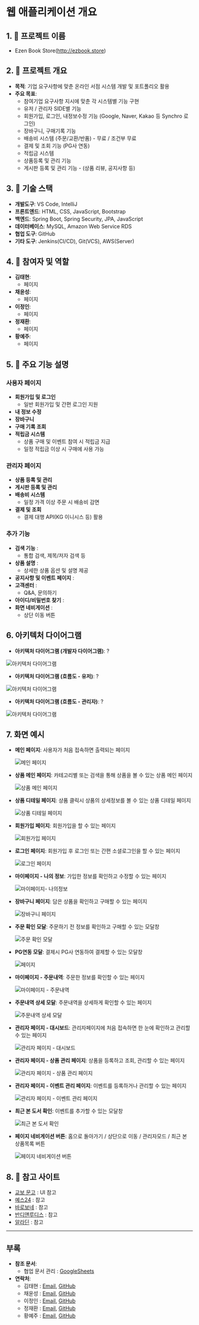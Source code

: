 # 웹 애플리케이션 개요

## 1. 🚀 프로젝트 이름

- Ezen Book Store(<http://ezbook.store>)

## 2. 📖 프로젝트 개요

- **목적**: 기업 요구사항에 맞춘 온라인 서점 시스템 개발 및 포트폴리오 활용
- **주요 목표**:
  - 참여기업 요구사항 지시에 맞춘 각 시스템별 기능 구현
  - 유저 / 관리자 SIDE별 기능
  - 회원가입, 로그인, 내정보수정 기능
  (Google, Naver, Kakao 등 Synchro 로그인)
  - 장바구니, 구매기록 기능
  - 배송비 시스템 (주문/교환/반품) - 무료 / 조건부 무료
  - 결제 및 조회 기능 (PG사 연동)
  - 적립금 시스템
  - 상품등록 및 관리 기능
  - 게시판 등록 및 관리 기능 - (상품 리뷰, 공지사항 등)

## 3. 🔧 기술 스택

- **개발도구**: VS Code, IntelliJ
- **프론트엔드**: HTML, CSS, JavaScript, Bootstrap
- **백엔드**: Spring Boot, Spring Security, JPA, JavaScript
- **데이터베이스**: MySQL, Amazon Web Service RDS
- **협업 도구**: GitHub
- **기타 도구**: Jenkins(CI/CD), Git(VCS), AWS(Server)

## 4. 👥 참여자 및 역할

- **김태현**:
  - 페이지
- **채윤성**:
  - 페이지
- **이정인**:
  - 페이지
- **정재환**:
  - 페이지
- **황예주**:
  - 페이지

## 5. 📜 주요 기능 설명

### 사용자 페이지

- **회원가입 및 로그인**
  - 일반 회원가입 및 간편 로그인 지원
- **내 정보 수정**
- **장바구니**
- **구매 기록 조회**
- **적립금 시스템**
  - 상품 구매 및 이벤트 참여 시 적립금 지급
  - 일정 적립금 이상 시 구매에 사용 가능

### 관리자 페이지

- **상품 등록 및 관리**
- **게시판 등록 및 관리**
- **배송비 시스템**
  - 일정 가격 이상 주문 시 배송비 감면
- **결제 및 조회**
  - 결제 대행 API(KG 이니시스 등) 활용

### 추가 기능

- **검색 기능** :
  - 통합 검색, 제목/저자 검색 등
- **상품 설명** :
  - 상세한 상품 옵션 및 설명 제공
- **공지사항 및 이벤트 페이지** :
- **고객센터** :
  - Q&A, 문의하기
- **아이디/비밀번호 찾기** :
- **화면 네비게이션** :
  - 상단 이동 버튼

## 6. 아키텍처 다이어그램

- **아키텍처 다이어그램 (개발자 다이어그램)**: ?

![아키텍처 다이어그램](./read.me.image/00architecturediagram.png)

- **아키텍처 다이어그램 (흐름도 - 유저)**: ?

![아키텍처 다이어그램](./read.me.image/01architecturediagram.png)

- **아키텍처 다이어그램 (흐름도 - 관리자)**: ?

![아키텍처 다이어그램](./read.me.image/02architecturediagram.png)

## 7. 화면 예시

- **메인 페이지**: 사용자가 처음 접속하면 출력되는 페이지

  ![메인 페이지](./read.me.image/00main.PNG)

- **상품 메인 페이지**: 카테고리별 또는 검색을 통해 상품을 볼 수 있는 상품 메인 페이지

  ![상품 메인 페이지](./read.me.image/01bookproduct.PNG)

- **상품 디테일 페이지**: 상품 클릭시 상품의 상세정보를 볼 수 있는 상품 디테일 페이지

  ![상품 디테일 페이지](./read.me.image/01bookdetail.png)

- **회원가입 페이지**: 회원가입을 할 수 있는 페이지

  ![회원가입 페이지](./read.me.image/02signup.png)

- **로그인 페이지**: 회원가입 후 로그인 또는 간편 소셜로그인을 할 수 있는 페이지

  ![로그인 페이지](./read.me.image/03login.PNG)

- **마이페이지 - 나의 정보**: 가입한 정보를 확인하고 수정할 수 있는 페이지

  ![마이페이지- 나의정보](./read.me.image/04mypage_profile.png)

- **장바구니 페이지**: 담은 상품을 확인하고 구매할 수 있는 페이지

  ![장바구니 페이지](./read.me.image/05Cart.png)

- **주문 확인 모달**: 주문하기 전 정보를 확인하고 구매할 수 있는 모달창

  ![주문 확인 모달](./read.me.image/05order.PNG)

- **PG연동 모달**: 결제시 PG사 연동하여 결제할 수 있는 모달창

  ![페이지](./read.me.image/05PG_Pay.PNG)

- **마이페이지 - 주문내역**: 주문한 정보를 확인할 수 있는 페이지

  ![마이페이지 - 주문내역](./read.me.image/06mypage_orderlist.PNG)

- **주문내역 상세 모달**: 주문내역을 상세하게 확인할 수 있는 페이지

  ![주문내역 상세 모달](./read.me.image/07orderlist_check.PNG)

- **관리자 페이지 - 대시보드**: 관리자페이지에 처음 접속하면 한 눈에 확인하고 관리할 수 있는 페이지

  ![관리자 페이지 - 대시보드](./read.me.image/8Admin_Dashboard.png)

- **관리자 페이지 - 상품 관리 페이지**: 상품을 등록하고 조회, 관리할 수 있는 페이지

  ![관리자 페이지 - 상품 관리 페이지](./read.me.image/9Admin_Product.png)

- **관리자 페이지 - 이벤트 관리 페이지**: 이벤트를 등록하거나 관리할 수 있는 페이지

  ![관리자 페이지 - 이벤트 관리 페이지](./read.me.image/10Admin_Event.png)

- **최근 본 도서 확인**: 이벤트를 추가할 수 있는 모달창

  ![최근 본 도서 확인](./read.me.image/10Event_add.PNG)

- **페이지 네비게이션 버튼**: 홈으로 돌아가기 / 상단으로 이동 / 관리자모드 / 최근 본 상품목록 버튼

  ![페이지 네비게이션 버튼](./read.me.image/Detail_Buttun.PNG)

## 8. 📅 참고 사이트

- [교보 문고](https://www.kyobobook.co.kr/) : UI 참고
- [예스24](https://www.yes24.com/main/default.aspx) : 참고
- [바로보네](https://www.barovone.com/kr/index/index.lime) : 참고
- [반디앤루디스](https://www.bandinlunis.com/front/main.do) : 참고
- [알라딘](https://www.aladin.co.kr/home/welcome.aspx) : 참고

---

## 부록

- **참조 문서**:
  - 협업 문서 관리 : [GoogleSheets](https://docs.google.com/spreadsheets/d/1ABl90LxOWC4B3PIknlzmOfYaD1EMgwfHcxZY2cWX2GE/edit?gid=244139402#gid=244139402)
- **연락처**:
  - 김태현 : [Email](mailto:qsdcv301@naver.com), [GitHub](https://github.com/qsdcv301)
  - 채윤성 : [Email](mailto:gksmsk5094@gmail.com), [GitHub](https://github.com/ChaiTope)
  - 이정인 : [Email](mailto:dlwjddls888@gmail.com), [GitHub](https://github.com/LEE-JUNGIN)
  - 정재환 : [Email](mailto:jjjhhh2569@gmail.com), [GitHub](https://github.com/JaeHwan2569)
  - 황예주 : [Email](mailto:jooland05@gmail.com), [GitHub](https://github.com/HwangYeJoo)
